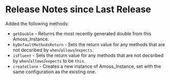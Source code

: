 # Release Notes since Last Release

Added the following methods:
* `getDouble` - Returns the most recently generated double from this Amoss_Instance.
* `byDefaultMethodsReturn` - Sets the return value for any methods that are not decsribed by `when`/`allows`/`expects`.
* `isFluent` - Sets the return value for any methods that are not decsribed by `when`/`allows`/`expects` to be `this`.
* `createClone` - Creates a new instance of Amoss_Instance, set with the same configuration as the existing one.

